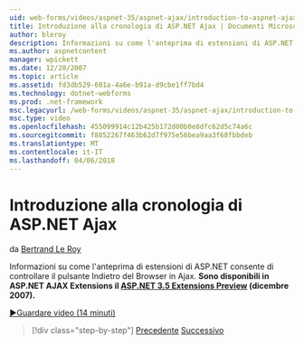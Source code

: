 ```yaml
---
uid: web-forms/videos/aspnet-35/aspnet-ajax/introduction-to-aspnet-ajax-history
title: Introduzione alla cronologia di ASP.NET Ajax | Documenti Microsoft
author: bleroy
description: Informazioni su come l'anteprima di estensioni di ASP.NET consente di controllare il pulsante Indietro del Browser in Ajax. Estensioni AJAX di ASP.NET sono disponibili nel Extens 3.5 di ASP.NET...
ms.author: aspnetcontent
manager: wpickett
ms.date: 12/20/2007
ms.topic: article
ms.assetid: fd3db529-601a-4a6e-b91a-d9cbe1ff7bd4
ms.technology: dotnet-webforms
ms.prod: .net-framework
msc.legacyurl: /web-forms/videos/aspnet-35/aspnet-ajax/introduction-to-aspnet-ajax-history
msc.type: video
ms.openlocfilehash: 455099914c12b425b172d00b0e8dfc62d5c74a6c
ms.sourcegitcommit: f8852267f463b62d7f975e56bea9aa3f68fbbdeb
ms.translationtype: MT
ms.contentlocale: it-IT
ms.lasthandoff: 04/06/2018
---
```

<a name="introduction-to-aspnet-ajax-history"></a>Introduzione alla cronologia di ASP.NET Ajax
====================
da [Bertrand Le Roy](https://github.com/bleroy)

Informazioni su come l'anteprima di estensioni di ASP.NET consente di controllare il pulsante Indietro del Browser in Ajax. **Sono disponibili in ASP.NET AJAX Extensions il [ASP.NET 3.5 Extensions Preview](https://www.asp.net/downloads/35-sp1#find) (dicembre 2007).**

[&#9654;Guardare video (14 minuti)](https://channel9.msdn.com/Blogs/ASP-NET-Site-Videos/introduction-to-aspnet-ajax-history)

> [!div class="step-by-step"]
> [Precedente](adonet-data-services-with-aspnet-ajax-support.md)
> [Successivo](using-script-combining-to-improve-ajax-performance.md)
